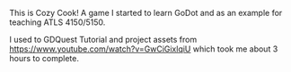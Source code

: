 This is Cozy Cook! A game I started to learn GoDot and as an example for teaching ATLS 4150/5150.

I used to GDQuest Tutorial and project assets from https://www.youtube.com/watch?v=GwCiGixlqiU which took me about 3 hours to complete.